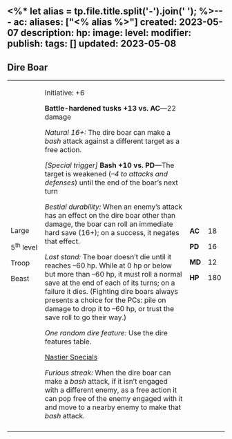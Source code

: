 <%* let alias = tp.file.title.split('-').join(' '); %>---
ac: 
aliases: ["<% alias %>"]
created: 2023-05-07
description: 
hp: 
image: 
level: 
modifier: 
publish: 
tags: []
updated: 2023-05-08
---

## Dire Boar

<table>
<colgroup>
<col style="width: 16%" />
<col style="width: 71%" />
<col style="width: 5%" />
<col style="width: 6%" />
</colgroup>
<tbody>
<tr class="odd">
<td><p>Large</p>
<p>5<sup>th</sup> level</p>
<p>Troop</p>
<p>Beast</p></td>
<td><p>Initiative: +6</p>
<p><strong>Battle-hardened tusks +13 vs. AC</strong>—22 damage</p>
<p><em>Natural 16+:</em> The dire boar can make a <em>bash</em> attack
against a different target as a free action.</p>
<p><em>[Special trigger]</em> <strong>Bash +10 vs. PD</strong>—The
target is weakened (<em>–4 to attacks and defenses</em>) until the end
of the boar’s next turn</p>
<p><em>Bestial durability:</em> When an enemy’s attack has an effect on
the dire boar other than damage, the boar can roll an immediate hard
save (16+); on a success, it negates that effect.</p>
<p><em>Last stand:</em> The boar doesn’t die until it reaches –60 hp.
While at 0 hp or below but more than –60 hp, it must roll a normal save
at the end of each of its turns; on a failure it dies. (Fighting dire
boars always presents a choice for the PCs: pile on damage to drop it to
–60 hp, or trust the save roll to go their way.)</p>
<p><em>One random dire feature:</em> Use the dire features table.</p>
<p><u>Nastier Specials</u></p>
<p><em>Furious streak:</em> When the dire boar can make a <em>bash</em>
attack, if it isn’t engaged with a different enemy, as a free action it
can pop free of the enemy engaged with it and move to a nearby enemy to
make that <em>bash</em> attack.</p></td>
<td><p><strong>AC</strong></p>
<p><strong>PD</strong></p>
<p><strong>MD</strong></p>
<p><strong>HP</strong></p></td>
<td><p>18</p>
<p>16</p>
<p>12</p>
<p>180</p></td>
</tr>
<tr class="even">
<td></td>
<td></td>
<td></td>
<td></td>
</tr>
</tbody>
</table>
